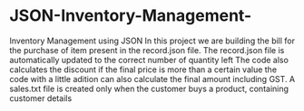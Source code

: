 # JSON-Inventory-Management-
Inventory Management using JSON
In this project we are building the bill for the purchase of item present in the record.json file.
The record.json file is automatically updated to the correct number of quantity left 
The code also calculates the discount if the final price is more than a certain value
the code with a little adition can also calculate the final amount including GST.
A sales.txt file is created only when the customer buys a product, containing customer details
